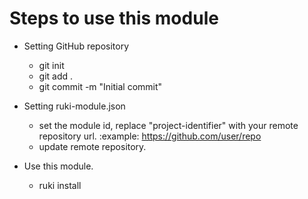 
# Steps to use this module
- Setting GitHub repository
    - git init
    - git add .
    - git commit -m "Initial commit"

- Setting ruki-module.json
    - set the module id, replace "project-identifier" with your remote repository url. :example: https://github.com/user/repo
    - update remote repository.

- Use this module.
    - ruki install <id>
